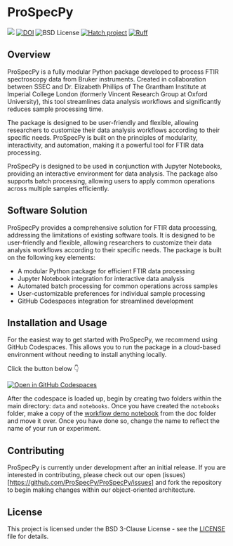 # ProSpecPy

<span><img src="https://img.shields.io/badge/SSEC-Project-purple?logo=data:image/png;base64,iVBORw0KGgoAAAANSUhEUgAAAA0AAAAOCAQAAABedl5ZAAAACXBIWXMAAAHKAAABygHMtnUxAAAAGXRFWHRTb2Z0d2FyZQB3d3cuaW5rc2NhcGUub3Jnm+48GgAAAMNJREFUGBltwcEqwwEcAOAfc1F2sNsOTqSlNUopSv5jW1YzHHYY/6YtLa1Jy4mbl3Bz8QIeyKM4fMaUxr4vZnEpjWnmLMSYCysxTcddhF25+EvJia5hhCudULAePyRalvUteXIfBgYxJufRuaKuprKsbDjVUrUj40FNQ11PTzEmrCmrevPhRcVQai8m1PRVvOPZgX2JttWYsGhD3atbHWcyUqX4oqDtJkJiJHUYv+R1JbaNHJmP/+Q1HLu2GbNoSm3Ft0+Y1YMdPSTSwQAAAABJRU5ErkJggg==&style=plastic" /><span>
[![DOI](https://zenodo.org/badge/836894886.svg)](https://zenodo.org/badge/latestdoi/836894886)
![BSD License](https://badgen.net/badge/license/BSD-3-Clause/blue)
[![Hatch project](https://img.shields.io/badge/%F0%9F%A5%9A-Hatch-4051b5.svg)](https://github.com/pypa/hatch)
[![Ruff](https://img.shields.io/endpoint?url=https://raw.githubusercontent.com/astral-sh/ruff/main/assets/badge/v2.json)](https://github.com/astral-sh/ruff)

## Overview

ProSpecPy is a fully modular Python package developed to process FTIR
spectroscopy data from Bruker instruments. Created in collaboration between SSEC
and Dr. Elizabeth Phillips of The Grantham Institute at Imperial College London
(formerly Vincent Research Group at Oxford University), this tool streamlines
data analysis workflows and significantly reduces sample processing time.

The package is designed to be user-friendly and flexible, allowing researchers
to customize their data analysis workflows according to their specific needs.
ProSpecPy is built on the principles of modularity, interactivity, and
automation, making it a powerful tool for FTIR data processing.

ProSpecPy is designed to be used in conjunction with Jupyter Notebooks,
providing an interactive environment for data analysis. The package also
supports batch processing, allowing users to apply common operations across
multiple samples efficiently.

## Software Solution

ProSpecPy provides a comprehensive solution for FTIR data processing, addressing
the limitations of existing software tools. It is designed to be user-friendly
and flexible, allowing researchers to customize their data analysis workflows
according to their specific needs. The package is built on the following key
elements:

- A modular Python package for efficient FTIR data processing
- Jupyter Notebook integration for interactive data analysis
- Automated batch processing for common operations across samples
- User-customizable preferences for individual sample processing
- GitHub Codespaces integration for streamlined development

## Installation and Usage

For the easiest way to get started with ProSpecPy, we recommend using GitHub
Codespaces. This allows you to run the package in a cloud-based environment
without needing to install anything locally.

Click the button below 👇

[![Open in GitHub Codespaces](https://github.com/codespaces/badge.svg)](https://codespaces.new/uw-ssec/ProSpecPy?quickstart=1)

After the codespace is loaded up, begin by creating two folders within the main directory: `data` and `notebooks`. Once you have created the `notebooks` folder, make a copy of the [workflow demo notebook](https://github.com/ProSpecPy/ProSpecPy/blob/main/docs/workflow_demo.ipynb) from the doc folder and move it over. Once you have done so, change the name to reflect the name of your run or experiment.

## Contributing

ProSpecPy is currently under development after an initial release. If you are interested in contributing, please check out our open 
(issues)[https://github.com/ProSpecPy/ProSpecPy/issues] and fork the repository to begin making changes within our object-oriented architecture.

## License

This project is licensed under the BSD 3-Clause License - see the
[LICENSE](./LICENSE) file for details.
